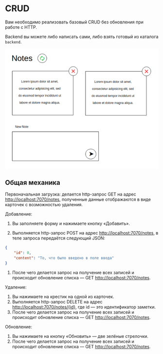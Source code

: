 # CRUD

Вам необходимо реализовать базовый CRUD без обновления при работе с HTTP.

Backend вы можете либо написать сами, либо взять готовый из каталога `backend`.

![CRUD](./assets/crud.png)

## Общая механика

Первоначальная загрузка: делается http-запрос GET на адрес <http://localhost:7070/notes>, полученные данные отображаются в виде карточек с возможностью удаления.

Добавление:

1. Вы заполняете форму и нажимаете кнопку «Добавить».

1. Выполняется http-запрос POST на адрес <http://localhost:7070/notes>, в теле запроса передаётся следующий JSON:

```json
{
    "id": 0,
    "content": "То, что было введено в поле ввода"
}
```

1. После чего делается запрос на получение всех записей и происходит обновление списка — GET <http://localhost:7070/notes>.

Удаление:

1. Вы нажимаете на крестик на одной из карточек.
1. Выполняется http-запрос DELETE на адрес <http://localhost:7070/notes/{id}>, где id — это идентификатор заметки.
1. После чего делается запрос на получение всех записей и происходит обновление списка — GET <http://localhost:7070/notes>.

Обновление:

1. Вы нажимаете на кнопку «Обновить» — две зелёные стрелочки.
1. После чего делается запрос на получение всех записей и происходит обновление списка — GET <http://localhost:7070/notes>.
